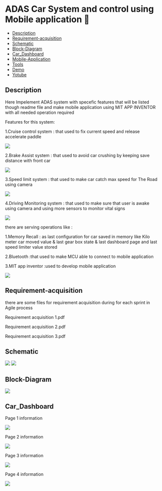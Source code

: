 # ADAS Car System and control using Mobile application 🚗
- [Description](#Description)
- [Requirement-acquisition](#Requirement-acquisition)
- [Schematic](#Schematic)
- [Block-Diagram](#Block-Diagram)
- [Car_Dashboard](#Car_Dashboard)
- [Mobile-Application](#Mobile-Application)
- [Tools](#Tools)
- [Demo](#Demo)
- [Yotube](#Yotube)




## Description
<p>Here Impelement ADAS system with specefic features that will be listed though readme file and make mobile application using MIT APP INVENTOR  with all needed operation required  </p>
<p>Features for this system:</p>
<p>1.Cruise control system : that used to fix current speed and release accelerate paddle </p>
<img src= "https://upload.wikimedia.org/wikipedia/commons/1/15/Cruise_Control.svg">
<p>2.Brake Assist system : that used to avoid car crushing by keeping save distance with front car </p>
<img src= "https://www.shutterstock.com/image-illustration/emergency-braking-assist-eba-sysyem-260nw-1238972668.jpg">
<p>3.Speed limit system : that used to make car catch max speed for The Road using  camera </p>
<img src= "https://encrypted-tbn0.gstatic.com/images?q=tbn:ANd9GcQ-WbAruUrfhxvG0ASTH2xr4xBFCWLZaoHrboSLsfnnsQ&s">
<p>4.Driving Monitoring system : that used to make sure that user is awake using camera  and using more sensors to monitor vital signs </p>
<img src= "https://www.valeo.com/wp-content/uploads/2022/01/driver-monitoring_05_v2-1_0x0_acf_cropped-scaled.jpg">
<p>there are serving operations like :</p>
<p>1.Memory Recall : as last configuration for car saved in memory like Kilo meter car moved value & last gear box state & last dashboard page and last speed limiter value stored</p>
<p>2.Bluetooth :that used to make MCU able to connect to mobile application </p>
<p>3.MIT app inventor :used to develop mobile application </p>
<img src= "https://encrypted-tbn0.gstatic.com/images?q=tbn:ANd9GcR9bU9wHqUGGslNUEPCRs4OP9lX_S0_-3kTb4F1xoDOrg&s">


## Requirement-acquisition
<p>there are some files for requirement acquisition during for each sprint in Agile process</p>
<p>Requirement acquisition 1.pdf</p>
<p>Requirement acquisition 2.pdf</p>
<p>Requirement acquisition 3.pdf</p>

## Schematic
<img src= "https://github.com/HESHAM47GAMAL/ADAS_Bluetooth_Car_system/blob/main/Proteus_schematic.png">
<img src= "https://github.com/HESHAM47GAMAL/ADAS_Bluetooth_Car_system/blob/main/RealLife_schematic.jpg">


## Block-Diagram

<img src= "https://github.com/HESHAM47GAMAL/ADAS_Bluetooth_Car_system/blob/main/BlockDiagram_image.png">


## Car_Dashboard
<p>Page 1 information</p>
<img src= "https://github.com/HESHAM47GAMAL/ADAS_Bluetooth_Car_system/blob/main/Dashboard_pages_screenshots/DashBoard_page1.jpg">
<p>Page 2 information</p>
<img src= "https://github.com/HESHAM47GAMAL/ADAS_Bluetooth_Car_system/blob/main/Dashboard_pages_screenshots/DashBoard_page2.jpg">
<p>Page 3 information</p>
<img src= "https://github.com/HESHAM47GAMAL/ADAS_Bluetooth_Car_system/blob/main/Dashboard_pages_screenshots/DashBoard_page3.jpg">
<p>Page 4 information</p>
<img src= "https://github.com/HESHAM47GAMAL/ADAS_Bluetooth_Car_system/blob/main/Dashboard_pages_screenshots/DashBoard_page4.jpg">
